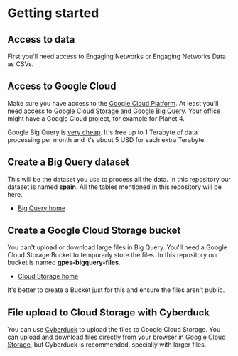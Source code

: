 # Getting started

## Access to data

First you'll need access to Engaging Networks or Engaging Networks Data as CSVs.

## Access to Google Cloud

Make sure you have access to the [Google Cloud Platform](https://console.cloud.google.com/). At least you'll need access to [Google Cloud Storage](https://console.cloud.google.com/storage/) and [Google Big Query](https://bigquery.cloud.google.com/). Your office might have a Google Cloud project, for example for Planet 4.

Google Big Query is [very cheap](https://cloud.google.com/bigquery/pricing). It's free up to 1 Terabyte of data processing per month and it's about 5 USD for each extra Terabyte.

## Create a Big Query dataset

This will be the dataset you use to process all the data. In this repository our dataset is named **spain**. All the tables mentioned in this repository will be here.

* [Big Query home](https://bigquery.cloud.google.com/)

## Create a Google Cloud Storage bucket

You can't upload or download large files in Big Query. You'll need a Google Cloud Storage Bucket to temporarly store the files. In this repository our bucket is named **gpes-bigquery-files**.

* [Cloud Storage home](https://console.cloud.google.com/storage/)

It's better to create a Bucket just for this and ensure the files aren't public.

## File upload to Cloud Storage with Cyberduck

You can use [Cyberduck](https://cyberduck.io/) to upload the files to Google Cloud Storage. You can upload and download files directly from your browser in [Google Cloud Storage](https://console.cloud.google.com/storage/), but Cyberduck is recommended, specially with larger files.
